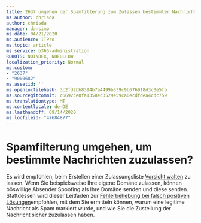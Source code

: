 ```yaml
---
title: 2637 umgehen der Spamfilterung zum Zulassen bestimmter Nachrichten?
ms.author: chrisda
author: chrisda
manager: dansimp
ms.date: 04/21/2020
ms.audience: ITPro
ms.topic: article
ms.service: o365-administration
ROBOTS: NOINDEX, NOFOLLOW
localization_priority: Normal
ms.custom:
- "2637"
- "9000682"
ms.assetid: ''
ms.openlocfilehash: 3c2fd2bb8394b7a4499b539c9b676918d3c0e5fb
ms.sourcegitcommit: c6692ce0fa1358ec3529e59ca0ecdfdea4cdc759
ms.translationtype: MT
ms.contentlocale: de-DE
ms.lasthandoff: 09/14/2020
ms.locfileid: "47684877"
---
```

# <a name="bypass-spam-filtering-to-allow-specific-messages"></a>Spamfilterung umgehen, um bestimmte Nachrichten zuzulassen?

Es wird empfohlen, beim Erstellen einer Zulassungsliste [Vorsicht walten](https://docs.microsoft.com/exchange/troubleshoot/antispam/cautions-against-bypassing-spam-filters) zu lassen. Wenn Sie beispielsweise Ihre eigene Domäne zulassen, können böswillige Absender Spoofing als Ihre Domäne senden und diese senden.  Stattdessen wird dieser Leitfaden zur [Fehlerbehebung bei falsch positiven Lösungen](https://docs.microsoft.com/microsoft-365/security/office-365-security/anti-spam-protection)empfohlen, mit dem Sie ermitteln können, warum eine legitime Nachricht als Spam markiert wurde, und wie Sie die Zustellung der Nachricht sicher zuzulassen haben.
